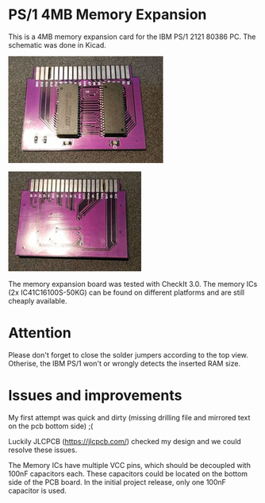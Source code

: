 # PS/1 4MB Memory Expansion
This is a 4MB memory expansion card for the IBM PS/1 2121 80386 PC.
The schematic was done in Kicad.

![Top view](ps1_pictures/board_top_scaled.jpg?raw=true "Top view of the finished board")

![Bottom view](ps1_pictures/board_bottom_scaled.jpg?raw=true "Bottom view of the finished board")

The memory expansion board was tested with CheckIt 3.0.
The memory ICs (2x IC41C16100S-50KG) can be found on different platforms and are still cheaply available.

# Attention
Please don't forget to close the solder jumpers according to the top view.
Otherise, the IBM PS/1 won't or wrongly detects the inserted RAM size.

# Issues and improvements
My first attempt was quick and dirty (missing drilling file and mirrored text on the pcb bottom side) ;(

Luckily JLCPCB (https://jlcpcb.com/) checked my design and we could resolve these issues.

The Memory ICs have multiple VCC pins, which should be decoupled with 100nF capacitors each.
These capacitors could be located on the bottom side of the PCB board.
In the initial project release, only one 100nF capacitor is used.
